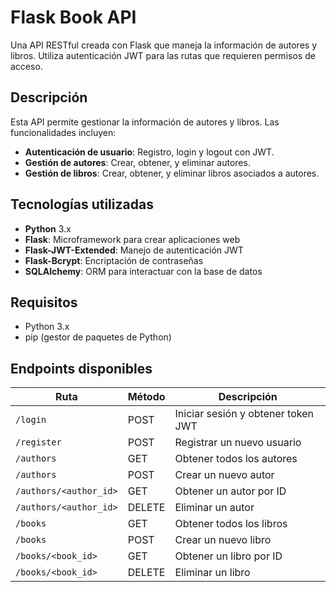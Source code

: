 # Flask Book API

Una API RESTful creada con Flask que maneja la información de autores y libros. Utiliza autenticación JWT para las rutas que requieren permisos de acceso.

## Descripción

Esta API permite gestionar la información de autores y libros. Las funcionalidades incluyen:

- **Autenticación de usuario**: Registro, login y logout con JWT.
- **Gestión de autores**: Crear, obtener, y eliminar autores.
- **Gestión de libros**: Crear, obtener, y eliminar libros asociados a autores.

## Tecnologías utilizadas

- **Python** 3.x
- **Flask**: Microframework para crear aplicaciones web
- **Flask-JWT-Extended**: Manejo de autenticación JWT
- **Flask-Bcrypt**: Encriptación de contraseñas
- **SQLAlchemy**: ORM para interactuar con la base de datos

## Requisitos

- Python 3.x
- pip (gestor de paquetes de Python)

## Endpoints disponibles

| Ruta                   | Método | Descripción                        |
| ---------------------- | ------ | ---------------------------------- |
| `/login`               | POST   | Iniciar sesión y obtener token JWT |
| `/register`            | POST   | Registrar un nuevo usuario         |
| `/authors`             | GET    | Obtener todos los autores          |
| `/authors`             | POST   | Crear un nuevo autor               |
| `/authors/<author_id>` | GET    | Obtener un autor por ID            |
| `/authors/<author_id>` | DELETE | Eliminar un autor                  |
| `/books`               | GET    | Obtener todos los libros           |
| `/books`               | POST   | Crear un nuevo libro               |
| `/books/<book_id>`     | GET    | Obtener un libro por ID            |
| `/books/<book_id>`     | DELETE | Eliminar un libro                  |



